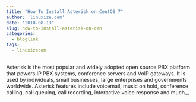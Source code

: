 ```yaml
---
title: "How To Install Asterisk on CentOS 7"
author: 'linuxize.com'
date: '2018-08-13'
slug: how-to-install-asterisk-on-cen
categories:
  - bloglink
tags:
  - linuxizecom
---
```


Asterisk is the most popular and widely adopted open source PBX platform that powers IP PBX systems, conference servers and VoIP gateways. It is used by individuals, small businesses, large enterprises and governments worldwide. Asterisk features include voicemail, music on hold, conference calling, call queuing, call recording, interactive voice response and much[... <i class="fas fa-external-link-alt"></i>](https://linuxize.com/post/how-to-install-asterisk-on-centos-7/)

